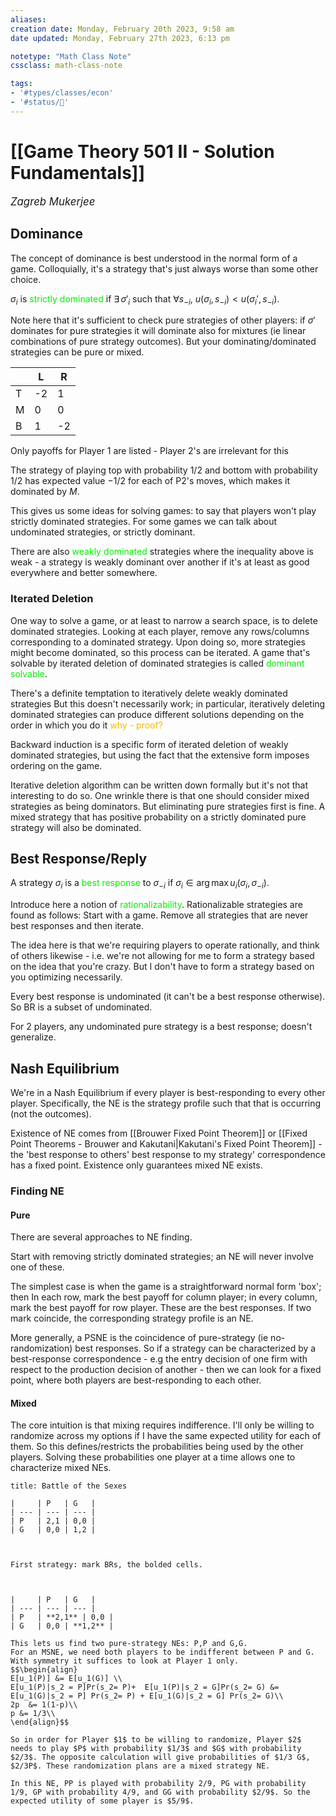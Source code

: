 ```yaml
---
aliases:
creation date: Monday, February 20th 2023, 9:58 am
date updated: Monday, February 27th 2023, 6:13 pm

notetype: "Math Class Note"
cssclass: math-class-note

tags: 
- '#types/classes/econ'
- '#status/🚧'
---
```


# [[Game Theory 501 II - Solution Fundamentals]]
<span style = "font-size:120%"><i >Zagreb Mukerjee </i></span>

## Dominance

The concept of dominance is best understood in the normal form of a game. Colloquially, it's a strategy that's just always worse than some other choice. 

$\sigma_i$ is <font color=gree>strictly dominated</font> if $\exists \, \sigma'_i$ such that $\forall s_{-i}$, $u(\sigma_i, s_{-i}) < u(\sigma_i', s_{-i})$. 

Note here that it's sufficient to check pure strategies of other players: if $\sigma'$ dominates for pure strategies it will dominate also for mixtures (ie linear combinations of pure strategy outcomes). But your dominating/dominated strategies can be pure or mixed. 

|     | L   | R   |
| --- | --- | --- |
| T   | -2   | 1  |
| M   | 0   | 0   |
| B   | 1   | -2  | 

Only payoffs for Player $1$ are listed - Player 2's are irrelevant for this 

The strategy of playing top with probability $1/2$ and bottom with probability $1/2$ has expected value $-1/2$ for each of P2's moves, which makes it dominated by $M$. 

This gives us some ideas for solving games: to say that players won't play strictly dominated strategies. For some games we can talk about undominated strategies, or strictly dominant. 

There are also <font color=gree>weakly dominated</font> strategies where the inequality above is weak - a strategy is weakly dominant over another if it's at least as good everywhere and better somewhere. 

### Iterated Deletion

One way to solve a game, or at least to narrow a search space, is to delete dominated strategies. Looking at each player, remove any rows/columns corresponding to a dominated strategy. Upon doing so, more strategies might become dominated, so this process can be iterated. A game that's solvable by iterated deletion of dominated strategies is called <font color=gree>dominant solvable</font>. 

There's a definite temptation to iteratively delete weakly dominated strategies But this doesn't necessarily work; in particular, iteratively deleting dominated strategies can produce different solutions depending on the order in which you do it <font color=#F7B801>why - proof?</font>

Backward induction is a specific form of iterated deletion of weakly dominated strategies, but using the fact that the extensive form imposes ordering on the game. 

Iterative deletion algorithm can be written down formally but it's not that interesting to do so. One wrinkle there is that one should consider mixed strategies as being dominators. But eliminating pure strategies first is fine. A mixed strategy that has positive probability on a strictly dominated pure strategy will also be dominated. 

## Best Response/Reply

A strategy $\sigma_i$ is a <font color=gree>best response</font> to $\sigma_{-i}$ if $\sigma_i \in \arg\max u_i(\sigma_i, \sigma_{-i})$. 

Introduce here a notion of <font color=gree>rationalizability</font>. Rationalizable strategies are found as follows: Start with a game. Remove all strategies that are never best responses and then iterate. 

The idea here is that we're requiring players to operate rationally, and think of others likewise - i.e. we're not allowing for me to form a strategy based on the idea that you're crazy. But I don't have to form a strategy based on you optimizing necessarily. 

Every best response is undominated (it can't be a best response otherwise). So BR is a subset of undominated. 

For $2$ players, any undominated pure strategy is a best response; doesn't generalize. 


## Nash Equilibrium

We're in a Nash Equilibrium if every player is best-responding to every other player. Specifically, the NE is the strategy profile such that that is occurring (not the outcomes).

Existence of NE comes from [[Brouwer Fixed Point Theorem]] or [[Fixed Point Theorems - Brouwer and Kakutani|Kakutani's Fixed Point Theorem]] - the 'best response to others' best response to my strategy' correspondence has a fixed point. Existence only guarantees mixed NE exists. 

### Finding NE
#### Pure

There are several approaches to NE finding.  

Start with removing strictly dominated strategies; an NE will never involve one of these.

The simplest case is when the game is a straightforward normal form 'box'; then In each row, mark the best payoff for column player; in every column, mark the best payoff for row player. These are the best responses. If two mark coincide, the corresponding strategy profile is an NE.

More generally, a PSNE is the coincidence of pure-strategy (ie no-randomization) best responses. So if a strategy can be characterized by a best-response correspondence - e.g the entry decision of one firm with respect to the production decision of another - then we can look for a fixed point, where both players are best-responding to each other. 

#### Mixed

The core intuition is that mixing requires indifference. I'll only be willing to randomize across my options if I have the same expected utility for each of them. So this defines/restricts the probabilities being used by the other players. Solving these probabilities one player at a time allows one to characterize mixed NEs. 


```ad-example 
title: Battle of the Sexes

|     | P   | G   |
| --- | --- | --- |
| P   | 2,1 | 0,0 |
| G   | 0,0 | 1,2 |



First strategy: mark BRs, the bolded cells. 



|     | P   | G   |
| --- | --- | --- |
| P   | **2,1** | 0,0 |
| G   | 0,0 | **1,2** |

This lets us find two pure-strategy NEs: P,P and G,G. 
For an MSNE, we need both players to be indifferent between P and G. With symmetry it suffices to look at Player 1 only. 
$$\begin{align}
E[u_1(P)] &= E[u_1(G)] \\
E[u_1(P)|s_2 = P]Pr(s_2= P)+  E[u_1(P)|s_2 = G]Pr(s_2= G) &= E[u_1(G)|s_2 = P] Pr(s_2= P) + E[u_1(G)|s_2 = G] Pr(s_2= G)\\
2p  &= 1(1-p)\\
p &= 1/3\\
\end{align}$$

So in order for Player $1$ to be willing to randomize, Player $2$ needs to play $P$ with probability $1/3$ and $G$ with probability $2/3$. The opposite calculation will give probabilities of $1/3 G$, $2/3P$. These randomization plans are a mixed strategy NE. 

In this NE, PP is played with probability 2/9, PG with probability 1/9, GP with probability 4/9, and GG with probability $2/9$. So the expected utility of some player is $5/9$. 

```
